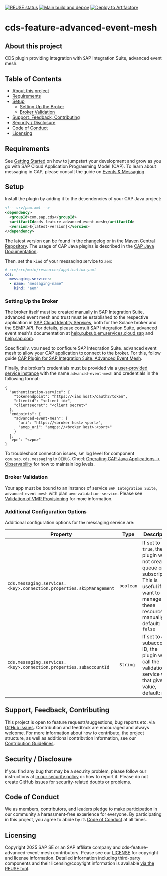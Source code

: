 [![REUSE status](https://api.reuse.software/badge/github.com/cap-java/cds-feature-advanced-event-mesh)](https://api.reuse.software/info/github.com/cap-java/cds-feature-advanced-event-mesh)
[![Main build and deploy](https://github.com/cap-java/cds-feature-advanced-event-mesh/actions/workflows/main-build.yml/badge.svg)](https://github.com/cap-java/cds-feature-advanced-event-mesh/actions/workflows/main-build.yml)
[![Deploy to Artifactory](https://github.com/cap-java/cds-feature-advanced-event-mesh/actions/workflows/main-build-and-deploy.yml/badge.svg)](https://github.com/cap-java/cds-feature-advanced-event-mesh/actions/workflows/main-build-and-deploy.yml)

# cds-feature-advanced-event-mesh



## About this project

CDS plugin providing integration with SAP Integration Suite, advanced event mesh.



## Table of Contents

- [About this project](#about-this-project)
- [Requirements](#requirements)
- [Setup](#setup)
  - [Setting Up the Broker](#setting-up-the-broker)
  - [Broker Validation](#broker-validation)
- [Support, Feedback, Contributing](#support-feedback-contributing)
- [Security / Disclosure](#security--disclosure)
- [Code of Conduct](#code-of-conduct)
- [Licensing](#licensing)



## Requirements

See [Getting Started](https://cap.cloud.sap/docs/get-started/in-a-nutshell?impl-variant=java) on how to jumpstart your development and grow as you go with SAP Cloud Application Programming Model (CAP).
To learn about messaging in CAP, please consult the guide on [Events & Messaging](https://cap.cloud.sap/docs/guides/messaging/).



## Setup

Install the plugin by adding it to the dependencies of your CAP Java project:

```xml
<!-- srv/pom.xml -->
<dependency>
  <groupId>com.sap.cds</groupId>
  <artifactId>cds-feature-advanced-event-mesh</artifactId>
  <version>${latest-version}</version>
</dependency>
```

The latest version can be found in the [changelog](./CHANGELOG.md) or in the [Maven Central Repository](https://central.sonatype.com/artifact/com.sap.cds/cds-feature-advanced-event-mesh/versions).
The usage of CAP Java plugins is described in the [CAP Java Documentation](https://cap.cloud.sap/docs/java/building-plugins#reference-the-new-cds-model-in-an-existing-cap-java-project).

Then, set the `kind` of your messaging service to `aem`:

```yaml
# srv/src/main/resources/application.yaml
cds:
  messaging.services:
  - name: "messaging-name"
    kind: "aem"
```


### Setting Up the Broker

The broker itself must be created manually in SAP Integration Suite, advanced event mesh and trust must be established to the respective application in [SAP Cloud Identity Services](https://help.sap.com/docs/cloud-identity-services/cloud-identity-services), both for the Solace broker and the [SEMP API](https://docs.solace.com/Admin/SEMP/Using-SEMP.htm).
For details, please consult SAP Integration Suite, advanced event mesh's documentation at [help.pubsub.em.services.cloud.sap](https://help.pubsub.em.services.cloud.sap/Get-Started/get-started-lp.htm) and [help.sap.com](https://help.sap.com/docs/sap-integration-suite/advanced-event-mesh).

Specifically, you need to configure SAP Integration Suite, advanced event mesh to allow your CAP application to connect to the broker.
For this, follow guide [CAP Plugin for SAP Integration Suite, Advanced Event Mesh](https://help.sap.com/docs/sap-integration-suite/advanced-event-mesh/cap-plugin-for-sap-integration-suite-advanced-event-mesh).

Finally, the broker's credentials must be provided via a [user-provided service instance](https://docs.cloudfoundry.org/devguide/services/user-provided.html) with the name `advanced-event-mesh` and credentials in the following format:

```jsonc
{
  "authentication-service": {
    "tokenendpoint": "https://<ias host>/oauth2/token",
    "clientid": "<client id>",
    "clientsecret": "<client secret>"
  },
  "endpoints": {
    "advanced-event-mesh": {
      "uri": "https://<broker host>:<port>",
      "amqp_uri": "amqps://<broker host>:<port>"
    }
  },
  "vpn": "<vpn>"
}
```

To troubleshoot connection issues, set log level for component `com.sap.cds.messaging` to `DEBUG`.
Check [Operating CAP Java Applications → Observability](https://cap.cloud.sap/docs/java/operating-applications/observability) for how to maintain log levels.


### Broker Validation

Your app must be bound to an instance of service `SAP Integration Suite, advanced event mesh` with plan `aem-validation-service`.
Please see [Validation of VMR Provisioning](https://help.sap.com/docs/sap-integration-suite/advanced-event-mesh/validation-of-vmr-provisioning) for more information.


### Additional Configuration Options

Additional configuration options for the messaging service are:

 Property                                                            | Type      | Description                                                                                                                                           |
 |---------------------------------------------------------------------|-----------|-------------------------------------------------------------------------------------------------------------------------------------------------------|
| `cds.messaging.services.<key>.connection.properties.skipManagement` | `boolean` | If set to `true`, the plugin will not create a queue or subscription. This is useful if you want to manage these resources manually, default: `false` |
| `cds.messaging.services.<key>.connection.properties.subaccountId`   | `String`  | If set to a subaccount ID, the plugin will call the validation service with that given value, default: `null`                                         |


## Support, Feedback, Contributing

This project is open to feature requests/suggestions, bug reports etc. via [GitHub issues](https://github.com/cap-java/cds-feature-advanced-event-mesh/issues). Contribution and feedback are encouraged and always welcome. For more information about how to contribute, the project structure, as well as additional contribution information, see our [Contribution Guidelines](CONTRIBUTING.md).



## Security / Disclosure

If you find any bug that may be a security problem, please follow our instructions at [in our security policy](https://github.com/cap-java/cds-feature-advanced-event-mesh/security/policy) on how to report it. Please do not create GitHub issues for security-related doubts or problems.



## Code of Conduct

We as members, contributors, and leaders pledge to make participation in our community a harassment-free experience for everyone. By participating in this project, you agree to abide by its [Code of Conduct](https://github.com/cap-java/.github/blob/main/CODE_OF_CONDUCT.md) at all times.



## Licensing

Copyright 2025 SAP SE or an SAP affiliate company and cds-feature-advanced-event-mesh contributors. Please see our [LICENSE](LICENSE) for copyright and license information. Detailed information including third-party components and their licensing/copyright information is available [via the REUSE tool](https://api.reuse.software/info/github.com/cap-java/cds-feature-advanced-event-mesh).
